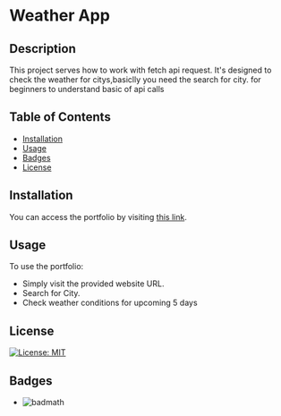 # Weather App

## Description

This project serves how to work with fetch api request. It's designed to check the weather for citys,basiclly you need the search for city. for beginners to understand basic of api calls

## Table of Contents

- [Installation](#installation)
- [Usage](#usage)
- [Badges](#badges)
- [License](#license)

## Installation

You can access the portfolio by visiting [this link](https://kadirbalkaya10.github.io/Challange6-WeatherApp/).

## Usage

To use the portfolio:

- Simply visit the provided website URL.
- Search for City.
- Check weather conditions for upcoming 5 days

## License

[![License: MIT](https://img.shields.io/badge/License-MIT-yellow.svg)](./LICENSE)

## Badges

- ![badmath](https://img.shields.io/github/languages/top/lernantino/badmath)
